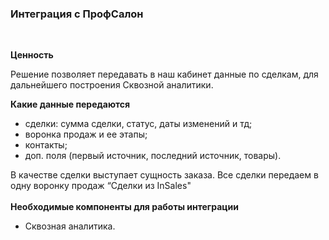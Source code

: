 ### Интеграция с ПрофСалон
<br>

 **Ценность**   
 
Решение позволяет передавать в наш кабинет данные по сделкам, для дальнейшего построения Сквозной аналитики.
<br>

 **Какие данные передаются** 
- сделки: сумма сделки, статус, даты изменений и тд;  
- воронка продаж и ее этапы;  
- контакты;  
- доп. поля (первый источник, последний источник, товары).  

В качестве сделки выступает сущность заказа.  Все сделки передаем в одну воронку продаж “Сделки из InSales"  
<br>
**Необходимые компоненты для работы интеграции**  
- Сквозная аналитика.
